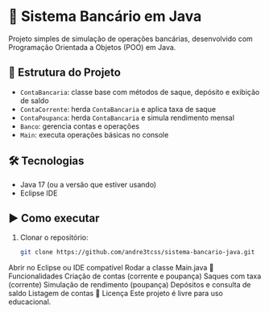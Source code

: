 # 💸 Sistema Bancário em Java

Projeto simples de simulação de operações bancárias, desenvolvido com Programação Orientada a Objetos (POO) em Java.

## 📂 Estrutura do Projeto

- `ContaBancaria`: classe base com métodos de saque, depósito e exibição de saldo  
- `ContaCorrente`: herda `ContaBancaria` e aplica taxa de saque  
- `ContaPoupanca`: herda `ContaBancaria` e simula rendimento mensal  
- `Banco`: gerencia contas e operações  
- `Main`: executa operações básicas no console

## 🛠️ Tecnologias

- Java 17 (ou a versão que estiver usando)  
- Eclipse IDE

## ▶️ Como executar

1. Clonar o repositório:
   ```bash
   git clone https://github.com/andre3tcss/sistema-bancario-java.git
Abrir no Eclipse ou IDE compatível
Rodar a classe Main.java
🎯 Funcionalidades
Criação de contas (corrente e poupança)
Saques com taxa (corrente)
Simulação de rendimento (poupança)
Depósitos e consulta de saldo
Listagem de contas
📄 Licença
Este projeto é livre para uso educacional.
